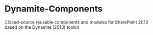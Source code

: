 Dynamite-Components
===================

Closed-source reusable components and modules for SharePoint 2013 based on the Dynamite (2013) toolkit
